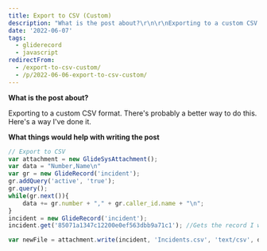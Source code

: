 ```yaml
---
title: Export to CSV (Custom)
description: "What is the post about?\r\n\r\nExporting to a custom CSV format.  There's probably a better way to do this.  Here's a way I've done it.\r\n\r\nWhat things would help..."
date: '2022-06-07'
tags:
  - gliderecord
  - javascript
redirectFrom:
  - /export-to-csv-custom/
  - /p/2022-06-06-export-to-csv-custom/
---
```


<!--StartFragment-->

**What is the post about?**

Exporting to a custom CSV format.  There's probably a better way to do this.  Here's a way I've done it.

**What things would help with writing the post**

<!--EndFragment-->

```javascript
// Export to CSV 
var attachment = new GlideSysAttachment();
var data = "Number,Name\n"
var gr = new GlideRecord('incident');
gr.addQuery('active', 'true');
gr.query();
while(gr.next()){
	data += gr.number + "," + gr.caller_id.name + "\n";
}
incident = new GlideRecord('incident');
incident.get('85071a1347c12200e0ef563dbb9a71c1'); //Gets the record I want to attach the file too

var newFile = attachment.write(incident, 'Incidents.csv', 'text/csv', data);
```